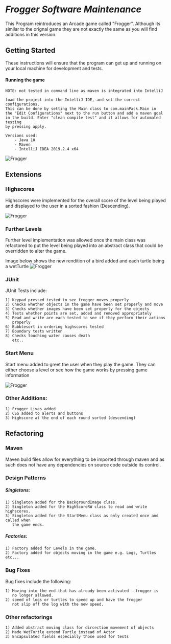 # **_Frogger Software Maintenance_**

This Program reintroduces an Arcade game called "Frogger". Although its similar to the orignal game they are not exactly the same as you will find additions in this version.

## Getting Started

These instructions will ensure that the program can get up and running on your local machine for development and tests.

#### Running the game
~~~~
NOTE: not tested in command line as maven is integrated into IntelliJ

load the project into the IntelliJ IDE, and set the correct configurations.
This can be done by setting the Main class to com.mainPack.Main in
the "Edit Configurations" next to the run button and add a maven goal
in the build. Enter "clean compile test" and it allows for automated testing
by pressing apply.

Versions used:
    - Java 10 
    - Maven
    - IntelliJ IDEA 2019.2.4 x64
~~~~

![Frogger](src/main/resources/editConfigs.PNG)
## Extensions

### Highscores
Highscores were implemented for the overall score of the level being played and displayed to the user in a sorted fashion (Descending).

![Frogger](src/main/resources/highScoreDisplay.PNG)

### Further Levels
Further level implementation was allowed once the main class was refactored to put the level being played into an abstract class that could be overridden to alter the game.

Image below shows the new rendition of a bird added and each turtle being a wetTurtle
![Frogger](src/main/resources/Furtherlevels.PNG)
### JUnit
JUnit Tests include:
~~~~
1) Keypad pressed tested to see frogger moves properly
2) Checks whether objects in the game have been set properly and move
3) Checks whether images have been set properly for the objects
4) Tests whether points are set, added and removed appropriately
5) Read and write are each tested to see if they perform their actions 
   properly
6) Bubblesort in ordering highscores tested
7) Boundary tests written
8) Checks touching water causes death
   etc..
~~~~
### Start Menu
Start menu added to greet the user when they play the game. They can either choose a level or see how the game works by pressing game information

![Frogger](src/main/resources/StartScreenReadMe.PNG)

### Other Additions:
~~~~
1) Frogger Lives added
2) CSS added to alerts and buttons
3) Highscore at the end of each round sorted (descending)
~~~~
## Refactoring
### Maven
Maven build files allow for everything to be imported through maven and as such does not have any dependencies on source code outside its control. 
### Design Patterns
##### Singletons:
~~~~
1) Singleton added for the BackgroundImage class.
2) Singleton added for the HighScoreRW class to read and write highscores.
3) Singleton added for the StartMenu class as only created once and called when
   the game ends.
~~~~
##### Factories:
~~~~
1) Factory added for Levels in the game.
2) Factory added for objects moving in the game e.g. Logs, Turtles etc...
~~~~
### Bug Fixes
Bug fixes include the following:
~~~~
1) Moving into the end that has already been activated - frogger is
   no longer allowed.
2) speed of logs or turtles to speed up and have the frogger
   not slip off the log with the new speed.
~~~~

### Other refactorings
~~~~
1) Added abstract moving class for dircection movement of objects
2) Made WetTurtle extend Turtle instead of Actor
3) Encapsulated fields especially those used for tests
~~~~
